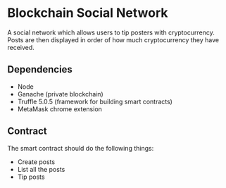 # Blockchain Social Network

A social network which allows users to tip posters with cryptocurrency. Posts are then displayed in order of how much cryptocurrency they have received.

## Dependencies
* Node
* Ganache (private blockchain)
* Truffle 5.0.5 (framework for building smart contracts)
* MetaMask chrome extension

## Contract
The smart contract should do the following things:

* Create posts
* List all the posts
* Tip posts
